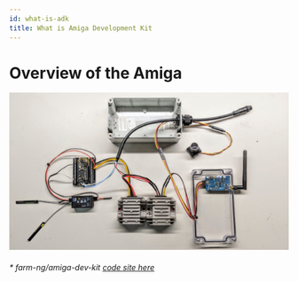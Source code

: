 ```yaml
---
id: what-is-adk
title: What is Amiga Development Kit
---
```


# Overview of the Amiga
![An image from the static](../static/img/fpv_wiring_example.jpg)

###### * farm-ng/amiga-dev-kit [code site here](https://github.com/farm-ng/amiga-dev-kit)
